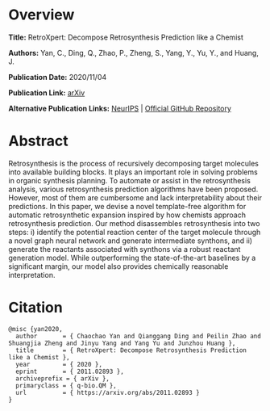 # Overview
**Title:**
RetroXpert: Decompose Retrosynthesis Prediction like a Chemist

**Authors:**
Yan, C., Ding, Q., Zhao, P., Zheng, S., Yang, Y., Yu, Y., and Huang, J.

**Publication Date:**
2020/11/04

**Publication Link:**
[arXiv](https://arxiv.org/abs/2011.02893)

**Alternative Publication Links:**
[NeurIPS](https://proceedings.neurips.cc/paper/2020/hash/819f46e52c25763a55cc642422644317-Abstract.html) |
[Official GitHub Repository](https://github.com/uta-smile/RetroXpert)


# Abstract
Retrosynthesis is the process of recursively decomposing target molecules into available building blocks. 
It plays an important role in solving problems in organic synthesis planning. To automate or assist in the retrosynthesis analysis, various retrosynthesis prediction algorithms have been proposed. 
However, most of them are cumbersome and lack interpretability about their predictions. 
In this paper, we devise a novel template-free algorithm for automatic retrosynthetic expansion inspired by how chemists approach retrosynthesis prediction. 
Our method disassembles retrosynthesis into two steps: i) identify the potential reaction center of the target molecule through a novel graph neural network and generate intermediate synthons, and ii) generate the reactants associated with synthons via a robust reactant generation model. 
While outperforming the state-of-the-art baselines by a significant margin, our model also provides chemically reasonable interpretation.


# Citation
```
@misc {yan2020,
  author       = { Chaochao Yan and Qianggang Ding and Peilin Zhao and Shuangjia Zheng and Jinyu Yang and Yang Yu and Junzhou Huang },
  title        = { RetroXpert: Decompose Retrosynthesis Prediction like a Chemist },
  year         = { 2020 },
  eprint       = { 2011.02893 },
  archiveprefix = { arXiv },
  primaryclass = { q-bio.QM },
  url          = { https://arxiv.org/abs/2011.02893 }
}

```

